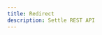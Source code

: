 ```yaml
---
title: Redirect
description: Settle REST API
---
```


<Redirect to="/api/guides/best-practices/introduction/" />

